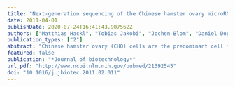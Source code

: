 ```yaml
---
title: "Next-generation sequencing of the Chinese hamster ovary microRNA transcriptome: Identification, annotation and profiling of microRNAs as targets for cellular engineering."
date: 2011-04-01
publishDate: 2020-07-24T16:41:43.907562Z
authors: ["Matthias Hackl", "Tobias Jakobi", "Jochen Blom", "Daniel Doppmeier", "Karina Brinkrolf", "Rafael Szczepanowski", "Stephan H Bernhart", "Christian Höner Zu Siederdissen", "Juan a Hernandez Bort", "Matthias Wieser", "Renate Kunert", "Simon Jeffs", "Ivo L Hofacker", "Alexander Goesmann", "Alfred Pühler", "Nicole Borth", "Johannes Grillari"]
publication_types: ["2"]
abstract: "Chinese hamster ovary (CHO) cells are the predominant cell factory for the production of recombinant therapeutic proteins. Nevertheless, the lack in publicly available sequence information is severely limiting advances in CHO cell biology, including the exploration of microRNAs (miRNA) as tools for CHO cell characterization and engineering. In an effort to identify and annotate both conserved and novel CHO miRNAs in the absence of a Chinese hamster genome, we deep-sequenced small RNA fractions of 6 biotechnologically relevant cell lines and mapped the resulting reads to an artificial reference sequence consisting of all known miRNA hairpins. Read alignment patterns and read count ratios of 5' and 3' mature miRNAs were obtained and used for an independent classification into miR/miR* and 5p/3p miRNA pairs and discrimination of miRNAs from other non-coding RNAs, resulting in the annotation of 387 mature CHO miRNAs. The quantitative content of next-generation sequencing data was analyzed and confirmed using qPCR, to find that miRNAs are markers of cell status. Finally, cDNA sequencing of 26 validated targets of miR-17-92 suggests conserved functions for miRNAs in CHO cells, which together with the now publicly available sequence information sets the stage for developing novel RNAi tools for CHO cell engineering."
featured: false
publication: "*Journal of biotechnology*"
url_pdf: "http://www.ncbi.nlm.nih.gov/pubmed/21392545"
doi: "10.1016/j.jbiotec.2011.02.011"
---
```



